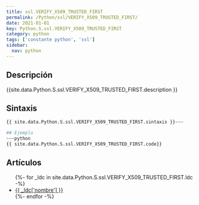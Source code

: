 ```yaml
---
title: ssl.VERIFY_X509_TRUSTED_FIRST
permalink: /Python/ssl/VERIFY_X509_TRUSTED_FIRST/
date: 2021-01-01
key: Python.S.ssl.VERIFY_X509_TRUSTED_FIRST
category: python
tags: ['constante python', 'ssl']
sidebar: 
  nav: python
---
```


## Descripción
{{site.data.Python.S.ssl.VERIFY_X509_TRUSTED_FIRST.description }}

## Sintaxis
~~~python
{{ site.data.Python.S.ssl.VERIFY_X509_TRUSTED_FIRST.sintaxis }}~~~

## Ejemplo
~~~python
{{ site.data.Python.S.ssl.VERIFY_X509_TRUSTED_FIRST.code}}
~~~

## Artículos
<ul>
{%- for _ldc in site.data.Python.S.ssl.VERIFY_X509_TRUSTED_FIRST.ldc -%}
   <li>
       <a href="{{_ldc['url'] }}">{{ _ldc['nombre'] }}</a>
   </li>
{%- endfor -%}
</ul>
